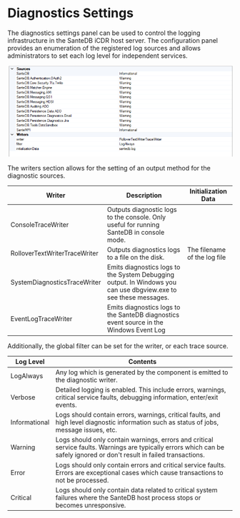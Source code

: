 # Diagnostics Settings

The diagnostics settings panel can be used to control the logging infrastructure in the SanteDB iCDR host server. The configuration panel provides an enumeration of the registered log sources and allows administrators to set each log level for independent services.

![](<../../../../.gitbook/assets/image (428).png>)

The writers section allows for the setting of an output method for the diagnostic sources.

| Writer                        | Description                                                                                                      | Initialization Data          |
| ----------------------------- | ---------------------------------------------------------------------------------------------------------------- | ---------------------------- |
| ConsoleTraceWriter            | Outputs diagnostic logs to the console. Only useful for running SanteDB in console mode.                         |                              |
| RolloverTextWriterTraceWriter | Outputs diagnostics logs to a file on the disk.                                                                  | The filename of the log file |
| SystemDiagnosticsTraceWriter  | Emits diagnostics logs to the System Debugging output. In Windows you can use dbgview.exe to see these messages. |                              |
| EventLogTraceWriter           | Emits diagnostics logs to the SanteDB diagnostics event source in the Windows Event Log                          |                              |

Additionally, the global filter can be set for the writer, or each trace source.

| Log Level     | Contents                                                                                                                                                                 |
| ------------- | ------------------------------------------------------------------------------------------------------------------------------------------------------------------------ |
| LogAlways     | Any log which is generated by the component is emitted to the diagnostic writer.                                                                                         |
| Verbose       | Detailed logging is enabled. This include errors, warnings, critical service faults, debugging information, enter/exit events.                                           |
| Informational | Logs should contain errors, warnings, critical faults, and high level diagnostic information such as status of jobs, message issues, etc.                                |
| Warning       | Logs should only contain warnings, errors and critical service faults. Warnings are typically errors which can be safely ignored or don't result in failed transactions. |
| Error         | Logs should only contain errors and critical service faults. Errors are exceptional cases which cause transactions to not be processed.                                  |
| Critical      | Logs should only contain data related to critical system failures where the SanteDB host process stops or becomes unresponsive.                                          |
